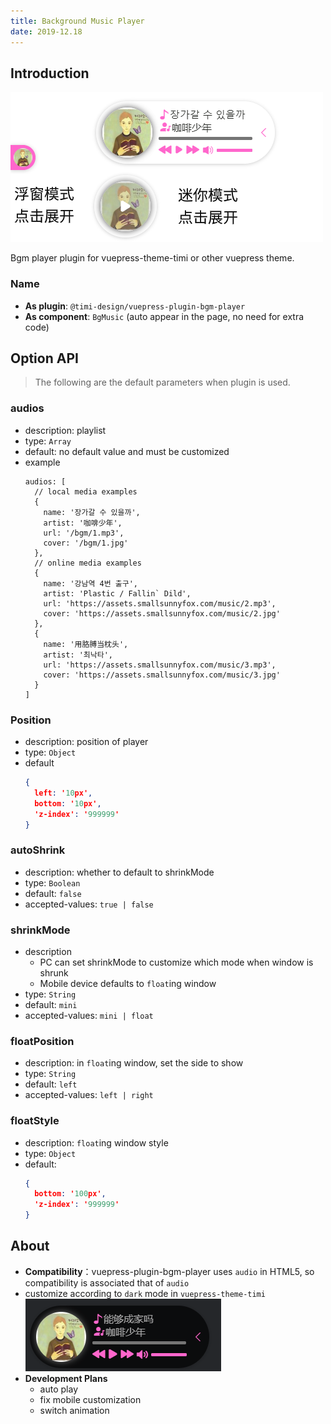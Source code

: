 ```yaml
---
title: Background Music Player
date: 2019-12.18
---
```


## Introduction

![demo.png](./images/bgm.png)

Bgm player plugin for vuepress-theme-timi or other vuepress theme.  

### Name

- **As plugin**: `@timi-design/vuepress-plugin-bgm-player`
- **As component**: `BgMusic` (auto appear in the page, no need for extra code)

## Option API

> The following are the default parameters when plugin is used.

### audios

- description: playlist
- type: `Array`
- default: no default value and must be customized
- example
  ```
  audios: [
    // local media examples
    {
      name: '장가갈 수 있을까',
      artist: '咖啡少年',
      url: '/bgm/1.mp3',
      cover: '/bgm/1.jpg'
    },
    // online media examples
    {
      name: '강남역 4번 출구',
      artist: 'Plastic / Fallin` Dild',
      url: 'https://assets.smallsunnyfox.com/music/2.mp3',
      cover: 'https://assets.smallsunnyfox.com/music/2.jpg'
    },
    {
      name: '用胳膊当枕头',
      artist: '최낙타',
      url: 'https://assets.smallsunnyfox.com/music/3.mp3',
      cover: 'https://assets.smallsunnyfox.com/music/3.jpg'
    }
  ]  
  ```

### Position

- description: position of player
- type: `Object`
- default
  ``` json
  { 
    left: '10px',
    bottom: '10px',
    'z-index': '999999'
  }
  ```

### autoShrink

- description: whether to default to shrinkMode
- type: `Boolean`
- default: `false`
- accepted-values: `true | false`

### shrinkMode

- description
  - PC can set shrinkMode to customize which mode when window is shrunk
  - Mobile device defaults to `float`ing window
- type: `String`
- default: `mini`
- accepted-values: `mini | float`

### floatPosition

- description: in `float`ing window, set the side to show
- type: `String`
- default: `left`
- accepted-values: `left | right`

### floatStyle

- description: `float`ing window style
- type: `Object`
- default:
  ```json
  { 
    bottom: '100px',
    'z-index': '999999'
  }
  ```

## About

- **Compatibility**：vuepress-plugin-bgm-player uses `audio` in HTML5, so compatibility is associated that of `audio`
- customize according to `dark` mode in `vuepress-theme-timi`
  ![dark.png](./images/darkBgm.png)
- **Development Plans**
  - auto play
  - fix mobile customization
  - switch animation
